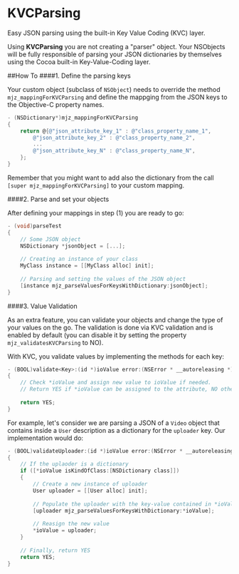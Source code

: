 KVCParsing
==========

Easy JSON parsing using the built-in Key Value Coding (KVC) layer.

Using **KVCParsing** you are not creating a "parser" object. Your NSObjects will be fully responsible of parsing your JSON dictionaries by themselves using the Cocoa built-in Key-Value-Coding layer.

##How To
####1. Define the parsing keys

Your custom object (subclass of `NSObject`) needs to override the method `mjz_mappingForKVCParsing` and define the mappging from the JSON keys to the Objective-C property names.

```objective-c
- (NSDictionary*)mjz_mappingForKVCParsing
{
	return @{@"json_attribute_key_1" : @"class_property_name_1",
		@"json_attribute_key_2" : @"class_property_name_2",
		...
		@"json_attribute_key_N" : @"class_property_name_N",
	};
}
```
	
Remember that you might want to add also the dictionary from the call `[super mjz_mappingForKVCParsing]` to your custom mapping.

####2. Parse and set your objects

After defining your mappings in step (1) you are ready to go:

```objective-c
- (void)parseTest
{
	// Some JSON object
	NSDictionary *jsonObject = [...];
	
	// Creating an instance of your class
	MyClass instance = [[MyClass alloc] init];
			
	// Parsing and setting the values of the JSON object
	[instance mjz_parseValuesForKeysWithDictionary:jsonObject];
}
```
	
####3. Value Validation

As an extra feature, you can validate your objects and change the type of your values on the go. The validation is done via KVC validation and is enabled by default (you can disable it by setting the property `mjz_validatesKVCParsing` to NO).

With KVC, you validate values by implementing the methods for each key:

```objective-c
- (BOOL)validate<Key>:(id *)ioValue error:(NSError * __autoreleasing *)outError
{
	// Check *ioValue and assign new value to ioValue if needed.
	// Return YES if *ioValue can be assigned to the attribute, NO otherwise
	
	return YES; 
}
```
	
For example, let's consider we are parsing a JSON of a `Video` object that contains inside a `User` description as a dictionary for the `uploader` key. Our implementation would do:

```objective-c
- (BOOL)validateUploader:(id *)ioValue error:(NSError * __autoreleasing *)outError
{
	// If the uplaoder is a dictionary
	if ([*ioValue isKindOfClass:[NSDictionary class]])
	{
		// Create a new instance of uploader
		User uploader = [[User alloc] init];
	
		// Populate the uploader with the key-value contained in *ioValue
		[uploader mjz_parseValuesForKeysWithDictionary:*ioValue];
		
		// Reasign the new value
		*ioValue = uploader;
	}			
		
	// Finally, return YES
	return YES; 
}
```
